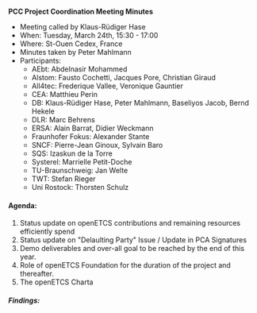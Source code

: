 **PCC Project Coordination Meeting Minutes**

* Meeting called by Klaus-Rüdiger Hase
* When: Tuesday, March 24th, 15:30 - 17:00
* Where: St-Ouen Cedex, France
* Minutes taken by Peter Mahlmann
* Participants: 
  * AEbt: Abdelnasir Mohammed
  * Alstom: Fausto Cochetti, Jacques Pore, Christian Giraud
  * All4tec: Frederique Vallee, Veronique Gauntier
  * CEA: Matthieu Perin
  * DB: Klaus-Rüdiger Hase, Peter Mahlmann, Baseliyos Jacob, Bernd Hekele
  * DLR: Marc Behrens
  * ERSA: Alain Barrat, Didier Weckmann
  * Fraunhofer Fokus: Alexander Stante
  * SNCF: Pierre-Jean Ginoux, Sylvain Baro
  * SQS: Izaskun de la Torre
  * Systerel: Marrielle Petit-Doche
  * TU-Braunschweig: Jan Welte
  * TWT: Stefan Rieger
  * Uni Rostock: Thorsten Schulz

#### Agenda:
1. Status update on openETCS contributions and remaining resources efficiently spend
2. Status update on "Delaulting Party" Issue / Update in PCA Signatures
3. Demo deliverables and over-all goal to be reached by the end of this year.
4. Role of openETCS Foundation for the duration of the project and thereafter.
5. The openETCS Charta

##### Findings:  
